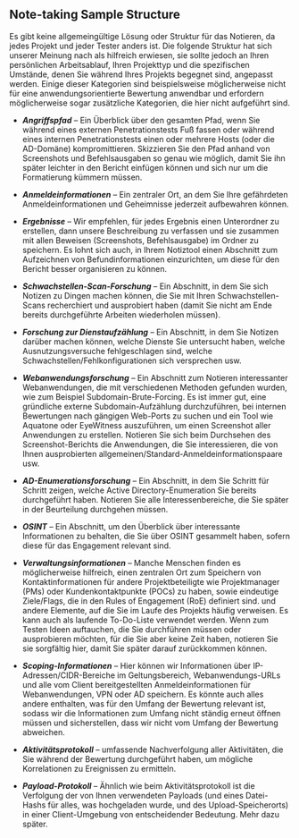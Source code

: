 ## Note-taking Sample Structure

Es gibt keine allgemeingültige Lösung oder Struktur für das Notieren, da jedes Projekt und jeder Tester anders ist. Die folgende Struktur hat sich unserer Meinung nach als hilfreich erwiesen, sie sollte jedoch an Ihren persönlichen Arbeitsablauf, Ihren Projekttyp und die spezifischen Umstände, denen Sie während Ihres Projekts begegnet sind, angepasst werden. Einige dieser Kategorien sind beispielsweise möglicherweise nicht für eine anwendungsorientierte Bewertung anwendbar und erfordern möglicherweise sogar zusätzliche Kategorien, die hier nicht aufgeführt sind.

+ ***Angriffspfad*** – Ein Überblick über den gesamten Pfad, wenn Sie während eines externen Penetrationstests Fuß fassen oder während eines internen Penetrationstests einen oder mehrere Hosts (oder die AD-Domäne) kompromittieren. Skizzieren Sie den Pfad anhand von Screenshots und Befehlsausgaben so genau wie möglich, damit Sie ihn später leichter in den Bericht einfügen können und sich nur um die Formatierung kümmern müssen.  
  
+ ***Anmeldeinformationen*** – Ein zentraler Ort, an dem Sie Ihre gefährdeten  Anmeldeinformationen und Geheimnisse jederzeit aufbewahren können.  
  
+ ***Ergebnisse*** – Wir empfehlen, für jedes Ergebnis einen Unterordner zu erstellen, dann unsere Beschreibung zu verfassen und sie zusammen mit allen Beweisen (Screenshots, Befehlsausgabe) im Ordner zu speichern. Es lohnt sich auch, in Ihrem Notiztool einen Abschnitt zum Aufzeichnen von Befundinformationen einzurichten, um diese für den Bericht besser organisieren zu können.  
  
+ ***Schwachstellen-Scan-Forschung*** – Ein Abschnitt, in dem Sie sich Notizen zu Dingen machen können, die Sie mit Ihren Schwachstellen-Scans recherchiert und ausprobiert haben (damit Sie nicht am Ende bereits durchgeführte Arbeiten wiederholen müssen).  
  
+ ***Forschung zur Dienstaufzählung*** – Ein Abschnitt, in dem Sie Notizen darüber machen können, welche Dienste Sie untersucht haben, welche Ausnutzungsversuche fehlgeschlagen sind, welche Schwachstellen/Fehlkonfigurationen sich versprechen usw.  
  
+ ***Webanwendungsforschung*** – Ein Abschnitt zum Notieren interessanter Webanwendungen, die mit verschiedenen Methoden gefunden wurden, wie zum Beispiel Subdomain-Brute-Forcing. Es ist immer gut, eine gründliche externe Subdomain-Aufzählung durchzuführen, bei internen Bewertungen nach gängigen Web-Ports zu suchen und ein Tool wie Aquatone oder EyeWitness auszuführen, um einen Screenshot aller Anwendungen zu erstellen. Notieren Sie sich beim Durchsehen des Screenshot-Berichts die Anwendungen, die Sie interessieren, die von Ihnen ausprobierten allgemeinen/Standard-Anmeldeinformationspaare usw.  
  
+ ***AD-Enumerationsforschung*** – Ein Abschnitt, in dem Sie Schritt für Schritt zeigen, welche Active Directory-Enumeration Sie bereits durchgeführt haben. Notieren Sie alle Interessenbereiche, die Sie später in der Beurteilung durchgehen müssen.  
  
+ ***OSINT*** – Ein Abschnitt, um den Überblick über interessante Informationen zu behalten, die Sie über OSINT gesammelt haben, sofern diese für das Engagement relevant sind.  
  
+ ***Verwaltungsinformationen*** – Manche Menschen finden es möglicherweise hilfreich, einen zentralen Ort zum Speichern von Kontaktinformationen für andere Projektbeteiligte wie Projektmanager (PMs) oder Kundenkontaktpunkte (POCs) zu haben, sowie eindeutige Ziele/Flags, die in den Rules of Engagement (RoE) definiert sind. und andere Elemente, auf die Sie im Laufe des Projekts häufig verweisen. Es kann auch als laufende To-Do-Liste verwendet werden. Wenn zum Testen Ideen auftauchen, die Sie durchführen müssen oder ausprobieren möchten, für die Sie aber keine Zeit haben, notieren Sie sie sorgfältig hier, damit Sie später darauf zurückkommen können.  
  
+ ***Scoping-Informationen*** – Hier können wir Informationen über IP-Adressen/CIDR-Bereiche im Geltungsbereich, Webanwendungs-URLs und alle vom Client bereitgestellten Anmeldeinformationen für Webanwendungen, VPN oder AD speichern. Es könnte auch alles andere enthalten, was für den Umfang der Bewertung relevant ist, sodass wir die Informationen zum Umfang nicht ständig erneut öffnen müssen und sicherstellen, dass wir nicht vom Umfang der Bewertung abweichen.  
  
+ ***Aktivitätsprotokoll*** – umfassende Nachverfolgung aller Aktivitäten, die Sie während der Bewertung durchgeführt haben, um mögliche Korrelationen zu Ereignissen zu ermitteln.  
  
+ ***Payload-Protokoll*** – Ähnlich wie beim Aktivitätsprotokoll ist die Verfolgung der von Ihnen verwendeten Payloads (und eines Datei-Hashs für alles, was hochgeladen wurde, und des Upload-Speicherorts) in einer Client-Umgebung von entscheidender Bedeutung. Mehr dazu später.